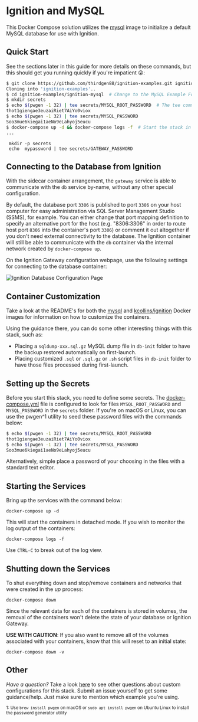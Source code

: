 <!-- markdownlint-disable MD033 -->

# Ignition and MySQL

This Docker Compose solution utilizes the [mysql](https://hub.docker.com/_/mysql) image to initialize a default MySQL database for use with Ignition.

## Quick Start

See the sections later in this guide for more details on these commands, but this should get you running quickly if you're impatient 😝:

```bash
$ git clone https://github.com/thirdgen88/ignition-examples.git ignition-examples
Cloning into 'ignition-examples'..
$ cd ignition-examples/ignition-mysql  # Change to the MySQL Example Folder
$ mkdir secrets
$ echo $(pwgen -1 32) | tee secrets/MYSQL_ROOT_PASSWORD  # The tee command will echo the generated password to stdout and write to file
thot1giengae3euzaiRiet7AiYo0viox
$ echo $(pwgen -1 32) | tee secrets/MYSQL_PASSWORD
Soo3mue6kiegai1aeNo9eLahyoj5eucu
$ docker-compose up -d && docker-compose logs -f  # Start the stack in detached mode and start to follow the logs (break with Ctrl-C)
...
```

```
 mkdir -p secrets
 echo  mypassword | tee secrets/GATEWAY_PASSWORD
```

## Connecting to the Database from Ignition

With the sidecar container arrangement, the `gateway` service is able to communicate with the `db` service by-name, without any other special configuration.

By default, the database port `3306` is published to port `3306` on your host computer for easy administration via SQL Server Management Studio (SSMS), for example. You can either change that port mapping definition to specify an alternative port for the host (e.g. "8306:3306" in order to route host port `8306` into the container's port `3306`) or comment it out altogether if you don't need external connectivity to the database. The Ignition container will still be able to communicate with the `db` container via the internal network created by `docker-compose up`.

On the Ignition Gateway configuration webpage, use the following settings for connecting to the database container:

![Ignition Database Configuration Page](../assets/ignition-mysql-connection-config.png)

## Container Customization

Take a look at the README's for both the [mysql](https://hub.docker.com/_/mysql) and [kcollins/ignition](http://hub.docker.com/r/kcollins/ignition) Docker images for information on how to customize the containers.

Using the guidance there, you can do some other interesting things with this stack, such as:

- Placing a `sqldump-xxx.sql.gz` MySQL dump file in `db-init` folder to have the backup restored automatically on first-launch.
- Placing customized `.sql` or `.sql.gz` or `.sh` script files in `db-init` folder to have those files processed during first-launch.

## Setting up the Secrets

Before you start this stack, you need to define some secrets. The [docker-compose.yml](docker-compose.yml) file is configured to look for files `MYSQL_ROOT_PASSWORD` and `MYSQL_PASSWORD` in the `secrets` folder. If you're on macOS or Linux, you can use the pwgen^1 utility to seed these password files with the commands below:

```bash
$ echo $(pwgen -1 32) | tee secrets/MYSQL_ROOT_PASSWORD
thot1giengae3euzaiRiet7AiYo0viox
$ echo $(pwgen -1 32) | tee secrets/MYSQL_PASSWORD
Soo3mue6kiegai1aeNo9eLahyoj5eucu
```

Alternatively, simple place a password of your choosing in the files with a standard text editor.

## Starting the Services

Bring up the services with the command below:

    docker-compose up -d

This will start the containers in detached mode. If you wish to monitor the log output of the containers:

    docker-compose logs -f

Use `CTRL-C` to break out of the log view.

## Shutting down the Services

To shut everything down and stop/remove containers and networks that were created in the _up_ process:

    docker-compose down

Since the relevant data for each of the containers is stored in volumes, the removal of the containers won't delete the state of your database or Ignition Gateway.

**USE WITH CAUTION**: If you also want to remove all of the volumes associated with your containers, know that this will reset to an initial state:

    docker-compose down -v

## Other

_Have a question?_ Take a look [here](https://github.com/thirdgen88/ignition-examples/issues) to see other questions about custom configurations for this stack. Submit an issue yourself to get some guidance/help. Just make sure to mention which example you're using.

<sup>1: Use `brew install pwgen` on macOS or `sudo apt install pwgen` on Ubuntu Linux to install the password generator utility</sup>
